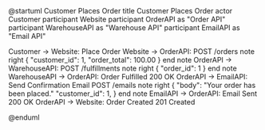 <sequenceDiagram title="Customer Places Order">
@startuml Customer Places Order
title Customer Places Order
actor Customer
participant Website
participant OrderAPI as "Order API"
participant WarehouseAPI as "Warehouse API"
participant EmailAPI as "Email API"

Customer -> Website: Place Order
Website -> OrderAPI: POST /orders
note right
{
    "customer_id": 1,
    "order_total": 100.00
}
end note
OrderAPI -> WarehouseAPI: POST /fulfillments
note right
{
    "order_id": 1
}
end note
WarehouseAPI -> OrderAPI: Order Fulfilled 200 OK
OrderAPI -> EmailAPI: Send Confirmation Email POST /emails
note right
{
    "body": "Your order has been placed."
    "customer_id": 1,
}
end note
EmailAPI -> OrderAPI: Email Sent 200 OK
OrderAPI -> Website: Order Created 201 Created

@enduml
</sequenceDiagram>
